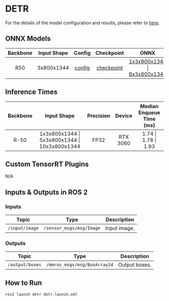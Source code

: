 # DETR

For the details of the model configuration and results, please refer to [here](https://github.com/open-mmlab/mmdetection/tree/main/configs/detr).

## ONNX Models

| Backbone | Input Shape |                                                Config                                                 |                                                                   Checkpoint                                                                    |                                                                                                 ONNX                                                                                                 |
| :------: | :---------: | :---------------------------------------------------------------------------------------------------: | :---------------------------------------------------------------------------------------------------------------------------------------------: | :--------------------------------------------------------------------------------------------------------------------------------------------------------------------------------------------------: |
|   R50    | 3x800x1344  | [config](https://github.com/open-mmlab/mmdetection/blob/main/configs/detr/detr_r50_8xb2-150e_coco.py) | [checkpoint](https://download.openmmlab.com/mmdetection/v3.0/detr/detr_r50_8xb2-150e_coco/detr_r50_8xb2-150e_coco_20221023_153551-436d03e8.pth) | [1x3x800x1344](https://drive.google.com/uc?export=download&id=15Taa9qRKdVFfcHTw6bZeGwEMR9GaRZyO) \| [Bx3x800x1344](https://drive.google.com/uc?export=download&id=1ZFTLDwamiVTY0iXHeBX7snmqDAMDWdmI) |

## Inference Times

| Backbone |                  Input Shape                  | Precision |  Device  | Median Enqueue Time (ms) |
| :------: | :-------------------------------------------: | :-------: | :------: | :----------------------: |
|   R-50   | 1x3x800x1344 \| 5x3x800x1344 \| 10x3x800x1344 |   FP32    | RTX 3060 |   1.74 \| 1.78 \| 1.93   |

## Custom TensorRT Plugins

N/A

## Inputs & Outputs in ROS 2

### Inputs

|     Topic      |           Type           | Description  |
| :------------: | :----------------------: | :----------: |
| `/input/image` | `/sensor_msgs/msg/Image` | Input image. |

### Outputs

|      Topic      |             Type             |  Description  |
| :-------------: | :--------------------------: | :-----------: |
| `/output/boxes` | `/mmros_msgs/msg/BoxArray2d` | Output boxes. |

## How to Run

```shell
ros2 launch detr detr.launch.xml
```
